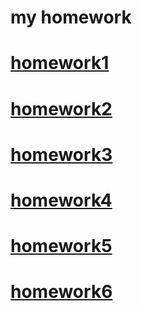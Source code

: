 # my homework

# [homework1](HW1.md)

# [homework2](HW2.md)

# [homework3](HW3.md)

# [homework4](HW4.md)

# [homework5](HW5.md)

# [homework6](HW6.md)
